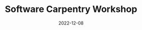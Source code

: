 ---
title: Software Carpentry Workshop
date: 2022-12-08
end_date: 2022-12-09
instructors:
- Pat Schloss
- Grace Kenney
- Pariksheet Nanda
- Courtney Armour
helpers:
- Fred Feng
- Sarah Lucas
site: https://UMCarpentries.github.io/2022-12-08-UMich-online
etherpad: https://um-med-carpentry.slack.com/archives/C04DQSBBKM5
eventbrite: 
material: R for Plotting, The Unix Shell, Intro to git & GitHub, R for Data Analysis, Writing Reports with R Markdown
audience: 
---